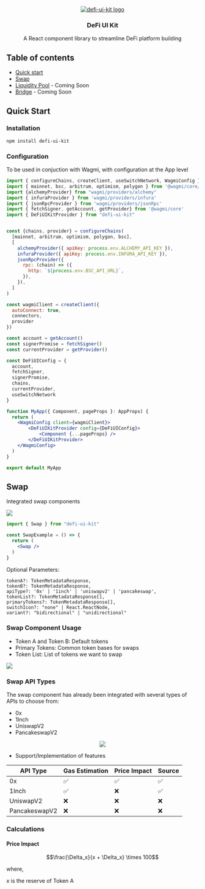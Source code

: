 <p align="center">
  <a href="">
    <img src="https://defi-reserach.s3.eu-west-2.amazonaws.com/defi-ui-kit-logo.png" alt="defi-ui-kit logo" />
  </a>
</p>

<h3 align="center">DeFi UI Kit</h3>

<p align="center">
  A React component library to streamline DeFi platform building
  <br />
</p>

## Table of contents

- [Quick start](#quick-start)
- [Swap](#swap)
- [Liquidity Pool](#liquidity-pool) - Coming Soon
- [Bridge](#bridge) - Coming Soon

## Quick Start

### Installation

```
npm install defi-ui-kit
```

### Configuration

To be used in conjuction with Wagmi, with configuration at the App level

```jsx
import { configureChains, createClient, useSwitchNetwork, WagmiConfig } from "wagmi"
import { mainnet, bsc, arbitrum, optimism, polygon } from '@wagmi/core/chains'
import {alchemyProvider} from "wagmi/providers/alchemy"
import { infuraProvider } from 'wagmi/providers/infura'
import { jsonRpcProvider } from 'wagmi/providers/jsonRpc'
import { fetchSigner, getAccount, getProvider} from '@wagmi/core'
import { DeFiUIKitProvider } from "defi-ui-kit"


const {chains, provider} = configureChains(
  [mainnet, arbitrum, optimism, polygon, bsc], 
  [
    alchemyProvider({ apiKey: process.env.ALCHEMY_API_KEY }),
    infuraProvider({ apiKey: process.env.INFURA_API_KEY }),
    jsonRpcProvider({
      rpc: (chain) => ({
        http: `${process.env.BSC_API_URL}`,
      }),
    }),
  ]
)

const wagmiClient = createClient({
  autoConnect: true,
  connectors, 
  provider
})

const account = getAccount()
const signerPromise = fetchSigner()
const currentProvider = getProvider()

const DeFiUIConfig = {
  account,
  fetchSigner,
  signerPromise,
  chains,
  currentProvider,
  useSwitchNetwork
}

function MyApp({ Component, pageProps }: AppProps) {
  return (
    <WagmiConfig client={wagmiClient}>
        <DeFiUIKitProvider config={DeFiUIConfig}>
            <Component {...pageProps} />
        </DeFiUIKitProvider>
    </WagmiConfig>
  )
}

export default MyApp
```

## Swap

Integrated swap components

<img src="https://defi-reserach.s3.eu-west-2.amazonaws.com/swap-showcase.png" />

```jsx
import { Swap } from "defi-ui-kit"

const SwapExample = () => {
  return (
    <Swap />
  )
}
```

Optional Parameters:

```
tokenA?: TokenMetadataResponse,
tokenB?: TokenMetadataResponse,
apiType?: '0x' | '1inch' | 'uniswapv2' | 'pancakeswap',
tokenList?: TokenMetadataResponse[],
primaryTokens?: TokenMetadataResponse[],
switchIcon?: "none" | React.ReactNode, 
variant?: "bidirectional" | "unidirectional"
```

### Swap Component Usage

- Token A and Token B: Default tokens 
- Primary Tokens: Common token bases for swaps
- Token List: List of tokens we want to swap 

<img src="https://defi-reserach.s3.eu-west-2.amazonaws.com/swap-usage.png"/>

### Swap API Types

The swap component has already been integrated with several types of APIs to choose from:

- 0x 
- 1Inch
- UniswapV2
- PancakeswapV2

<p align="center">
<img src="https://defi-reserach.s3.eu-west-2.amazonaws.com/Swap-api-types.png"/>
</p>

- Support/Implementation of features 

| API Type | Gas Estimation | Price Impact | Source |
| -- | -- | -- | -- |
| 0x | ✅ | ✅ | ✅ |
| 1Inch | ✅ | ❌ | ✅ |
| UniswapV2 | ❌ | ❌ | ❌ |
| PancakeswapV2 | ❌ | ❌ | ❌ |

### Calculations

#### Price Impact

$$\frac{\Delta_x}{x + \Delta_x} \times 100$$

where, 

$x$ is the reserve of Token A
